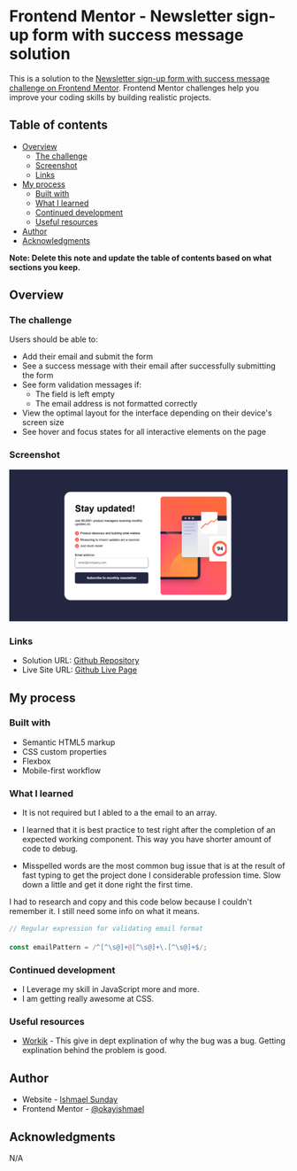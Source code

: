 # Frontend Mentor - Newsletter sign-up form with success message solution

This is a solution to the [Newsletter sign-up form with success message challenge on Frontend Mentor](https://www.frontendmentor.io/challenges/newsletter-signup-form-with-success-message-3FC1AZbNrv). Frontend Mentor challenges help you improve your coding skills by building realistic projects.

## Table of contents

- [Overview](#overview)
  - [The challenge](#the-challenge)
  - [Screenshot](#screenshot)
  - [Links](#links)
- [My process](#my-process)
  - [Built with](#built-with)
  - [What I learned](#what-i-learned)
  - [Continued development](#continued-development)
  - [Useful resources](#useful-resources)
- [Author](#author)
- [Acknowledgments](#acknowledgments)

**Note: Delete this note and update the table of contents based on what sections you keep.**

## Overview

### The challenge

Users should be able to:

- Add their email and submit the form
- See a success message with their email after successfully submitting the form
- See form validation messages if:
  - The field is left empty
  - The email address is not formatted correctly
- View the optimal layout for the interface depending on their device's screen size
- See hover and focus states for all interactive elements on the page

### Screenshot

![](assets/images/Screenshot-newsletter.png)

### Links

- Solution URL: [Github Repository](https://github.com/okayishmael/newsletter-sign-up-with-success-message)
- Live Site URL: [Github Live Page](https://okayishmael.github.io/newsletter-sign-up-success-message)

## My process

### Built with

- Semantic HTML5 markup
- CSS custom properties
- Flexbox
- Mobile-first workflow

### What I learned

- It is not required but I abled to a the email to an array.

- I learned that it is best practice to test right after the completion of an expected working component. This way you have shorter amount of code to debug.

- Misspelled words are the most common bug issue that is at the result of fast typing to get the project done I considerable profession time. Slow down a little and get it done right the first time.

I had to research and copy and this code below because I couldn't remember it. I still need some info on what it means.

```js
// Regular expression for validating email format

const emailPattern = /^[^\s@]+@[^\s@]+\.[^\s@]+$/;
```

### Continued development

- I Leverage my skill in JavaScript more and more.
- I am getting really awesome at CSS.

### Useful resources

- [Workik](https://www.workik.com) - This give in dept explination of why the bug was a bug. Getting explination behind the problem is good.

## Author

- Website - [Ishmael Sunday](https://www.linkedin.com/in/ishmael-sunday)
- Frontend Mentor - [@okayishmael](https://www.frontendmentor.io/profile/okayishmael)

## Acknowledgments

N/A
